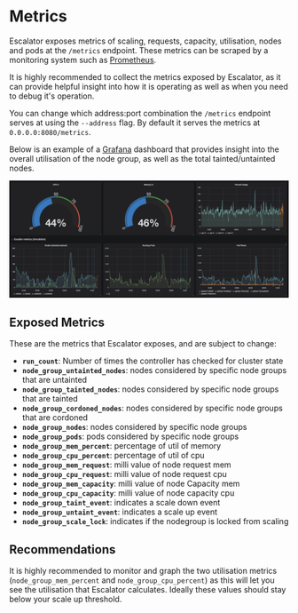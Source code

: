 # Metrics

Escalator exposes metrics of scaling, requests, capacity, utilisation, nodes and pods at the `/metrics` endpoint. 
These metrics can be scraped by a monitoring system such as [Prometheus](https://prometheus.io/).

It is highly recommended to collect the metrics exposed by Escalator, as it can provide helpful insight into how
it is operating as well as when you need to debug it's operation.

You can change which address:port combination the `/metrics` endpoint serves at using the `--address` flag. By default
it serves the metrics at `0.0.0.0:8080/metrics`.

Below is an example of a [Grafana](https://grafana.com/) dashboard that provides insight into the overall utilisation 
of the node group, as well as the total tainted/untainted nodes.

![Metrics Dashboard](./metrics-dashboard.png)

## Exposed Metrics

These are the metrics that Escalator exposes, and are subject to change:

 - **`run_count`**: Number of times the controller has checked for cluster state
 - **`node_group_untainted_nodes`**: nodes considered by specific node groups that are untainted
 - **`node_group_tainted_nodes`**: nodes considered by specific node groups that are tainted
 - **`node_group_cordoned_nodes`**: nodes considered by specific node groups that are cordoned
 - **`node_group_nodes`**: nodes considered by specific node groups
 - **`node_group_pods`**: pods considered by specific node groups
 - **`node_group_mem_percent`**: percentage of util of memory
 - **`node_group_cpu_percent`**: percentage of util of cpu
 - **`node_group_mem_request`**: milli value of node request mem
 - **`node_group_cpu_request`**: milli value of node request cpu
 - **`node_group_mem_capacity`**: milli value of node Capacity mem
 - **`node_group_cpu_capacity`**: milli value of node capacity cpu
 - **`node_group_taint_event`**: indicates a scale down event
 - **`node_group_untaint_event`**: indicates a scale up event
 - **`node_group_scale_lock`**: indicates if the nodegroup is locked from scaling
 
 ## Recommendations
 
 It is highly recommended to monitor and graph the two utilisation metrics 
 (`node_group_mem_percent` and `node_group_cpu_percent`) as this will let you see the utilisation that Escalator
 calculates. Ideally these values should stay below your scale up threshold.
